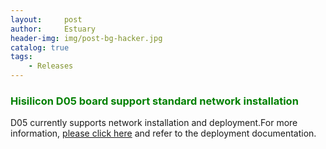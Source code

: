 ```yaml
---
layout:     post
author:     Estuary
header-img: img/post-bg-hacker.jpg
catalog: true
tags:
    - Releases
---
```


<h3><span style="color: #008000;"><strong>Hisilicon D05 board support standard network installation </strong></span></h3>
</span> D05 currently supports network installation and deployment.For more information, <a href="https://github.com/open-estuary/estuary/blob/master/doc/Deploy_Manual.4All.md">please click here</a> and refer to the deployment documentation.</strong></span></h3>
</tr>
